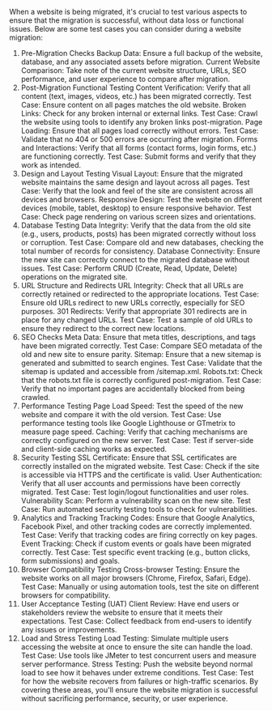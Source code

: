When a website is being migrated, it's crucial to test various aspects to ensure that the migration is successful, without data loss or functional issues. Below are some test cases you can consider during a website migration:

1. Pre-Migration Checks
Backup Data: Ensure a full backup of the website, database, and any associated assets before migration.
Current Website Comparison: Take note of the current website structure, URLs, SEO performance, and user experience to compare after migration.
2. Post-Migration Functional Testing
Content Verification: Verify that all content (text, images, videos, etc.) has been migrated correctly.
Test Case: Ensure content on all pages matches the old website.
Broken Links: Check for any broken internal or external links.
Test Case: Crawl the website using tools to identify any broken links post-migration.
Page Loading: Ensure that all pages load correctly without errors.
Test Case: Validate that no 404 or 500 errors are occurring after migration.
Forms and Interactions: Verify that all forms (contact forms, login forms, etc.) are functioning correctly.
Test Case: Submit forms and verify that they work as intended.
3. Design and Layout Testing
Visual Layout: Ensure that the migrated website maintains the same design and layout across all pages.
Test Case: Verify that the look and feel of the site are consistent across all devices and browsers.
Responsive Design: Test the website on different devices (mobile, tablet, desktop) to ensure responsive behavior.
Test Case: Check page rendering on various screen sizes and orientations.
4. Database Testing
Data Integrity: Verify that the data from the old site (e.g., users, products, posts) has been migrated correctly without loss or corruption.
Test Case: Compare old and new databases, checking the total number of records for consistency.
Database Connectivity: Ensure the new site can correctly connect to the migrated database without issues.
Test Case: Perform CRUD (Create, Read, Update, Delete) operations on the migrated site.
5. URL Structure and Redirects
URL Integrity: Check that all URLs are correctly retained or redirected to the appropriate locations.
Test Case: Ensure old URLs redirect to new URLs correctly, especially for SEO purposes.
301 Redirects: Verify that appropriate 301 redirects are in place for any changed URLs.
Test Case: Test a sample of old URLs to ensure they redirect to the correct new locations.
6. SEO Checks
Meta Data: Ensure that meta titles, descriptions, and tags have been migrated correctly.
Test Case: Compare SEO metadata of the old and new site to ensure parity.
Sitemap: Ensure that a new sitemap is generated and submitted to search engines.
Test Case: Validate that the sitemap is updated and accessible from /sitemap.xml.
Robots.txt: Check that the robots.txt file is correctly configured post-migration.
Test Case: Verify that no important pages are accidentally blocked from being crawled.
7. Performance Testing
Page Load Speed: Test the speed of the new website and compare it with the old version.
Test Case: Use performance testing tools like Google Lighthouse or GTmetrix to measure page speed.
Caching: Verify that caching mechanisms are correctly configured on the new server.
Test Case: Test if server-side and client-side caching works as expected.
8. Security Testing
SSL Certificate: Ensure that SSL certificates are correctly installed on the migrated website.
Test Case: Check if the site is accessible via HTTPS and the certificate is valid.
User Authentication: Verify that all user accounts and permissions have been correctly migrated.
Test Case: Test login/logout functionalities and user roles.
Vulnerability Scan: Perform a vulnerability scan on the new site.
Test Case: Run automated security testing tools to check for vulnerabilities.
9. Analytics and Tracking
Tracking Codes: Ensure that Google Analytics, Facebook Pixel, and other tracking codes are correctly implemented.
Test Case: Verify that tracking codes are firing correctly on key pages.
Event Tracking: Check if custom events or goals have been migrated correctly.
Test Case: Test specific event tracking (e.g., button clicks, form submissions) and goals.
10. Browser Compatibility Testing
Cross-browser Testing: Ensure the website works on all major browsers (Chrome, Firefox, Safari, Edge).
Test Case: Manually or using automation tools, test the site on different browsers for compatibility.
11. User Acceptance Testing (UAT)
Client Review: Have end users or stakeholders review the website to ensure that it meets their expectations.
Test Case: Collect feedback from end-users to identify any issues or improvements.
12. Load and Stress Testing
Load Testing: Simulate multiple users accessing the website at once to ensure the site can handle the load.
Test Case: Use tools like JMeter to test concurrent users and measure server performance.
Stress Testing: Push the website beyond normal load to see how it behaves under extreme conditions.
Test Case: Test for how the website recovers from failures or high-traffic scenarios.
By covering these areas, you'll ensure the website migration is successful without sacrificing performance, security, or user experience.